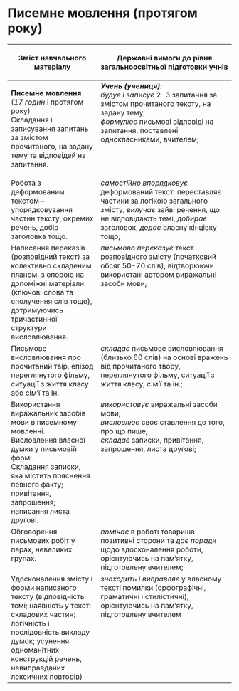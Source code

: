 # Писемне мовлення (протягом року)
<table>
<thead>
  <tr>
    <th width="40%" align="center"><p>Зміст навчального матеріалу</p></td>
    <th width="60%" align="center"><p>Державні вимоги до рівня загальноосвітньої підготовки учнів</p></td>
  </tr>
</thead>
<tbody>
  <tr>
    <td width="40%" style="vertical-align:top !important;">
    <p><b>Писемне мовлення</b> (<i>17 годин</i>  і протягом року)<br>
Складання і записування запитань за змістом прочитаного, на задану тему та відповідей на запитання. </td>
    <td width="60%" style="vertical-align:top !important;">
<i><b>Учень (учениця):</b></i><br>
<i>будує і записує</i> 2-3 запитання за змістом прочитаного тексту, на задану тему;<br>
<i>формулює</i> письмові відповіді на запитання, поставлені однокласниками, вчителем;<br></td>
  </tr>
  <tr>
    <td width="40%" style="vertical-align:top !important;">
Робота з деформованим текстом – упорядковування частин тексту, окремих речень, добір заголовка тощо.</td>
    <td width="60%" style="vertical-align:top !important;">
<i>самостійно впорядковує</i> деформований текст: переставляє частини за логікою загального змісту, <i>вилучає</i> зайві речення, що не відповідають темі, <i>добирає</i> заголовок, <i>додає</i> власну кінцівку тощо;</td>
  </tr>
  <tr>
    <td width="40%" style="vertical-align:top !important;">
Написання переказів (розповідний текст) за колективно складеним планом, з опорою на допоміжні матеріали (ключові слова та сполучення слів тощо), дотримуючись тричастинної структури висловлювання.</td>
    <td width="60%" style="vertical-align:top !important;">
<i>письмово переказує</i> текст розповідного змісту (початковий обсяг 50-70 слів), відтворюючи використані автором виражальні засоби мови;</td>
  </tr>
  <tr>
    <td width="40%" style="vertical-align:top !important;">
Письмове висловлювання про прочитаний твір, епізод переглянутого фільму, ситуації з життя класу або сім’ї та ін.</td>
    <td width="60%" style="vertical-align:top !important;">
<i>складає</i> письмове висловлювання (близько 60 слів) на основі вражень від прочитаного твору, переглянутого фільму, ситуації з життя класу, сім’ї та ін.; </td>
  </tr>
  <tr>
    <td width="40%" style="vertical-align:top !important;">
Використання виражальних засобів мови в писемному мовленні.<br>
Висловлення власної думки у письмовій формі.<br>
Складання записки, яка містить пояснення певного факту; привітання, запрошення; написання листа другові.<br></td>
    <td width="60%" style="vertical-align:top !important;">
<i>використовує</i> виражальні засоби мови;<br>
<i>висловлює</i> своє ставлення до того, про що пише;<br>
<i>складає</i> записки, привітання, запрошення, листа другові;<br></td>
  </tr>
  <tr>
    <td width="40%" style="vertical-align:top !important;">
Обговорення письмових робіт у парах, невеликих групах. </td>
    <td width="60%" style="vertical-align:top !important;">
<i>помічає</i> в роботі товариша позитивні сторони та <i>дає поради</i> щодо вдосконалення роботи, орієнтуючись на пам’ятку, підготовлену вчителем;</td>
  </tr>
  <tr>
    <td width="40%" style="vertical-align:top !important;">
Удосконалення змісту і форми написаного тексту (відповідність темі; наявність у тексті складових частин; логічність і послідовність викладу думок; усунення одноманітних конструкцій речень, невиправданих лексичних повторів)</td>
    <td width="60%" style="vertical-align:top !important;">
<i>знаходить і виправляє</i> у власному тексті помилки (орфографічні, граматичні і стилістичні), орієнтуючись на пам’ятку, підготовлену вчителем</td>
  </tr>
</tbody>
</table>